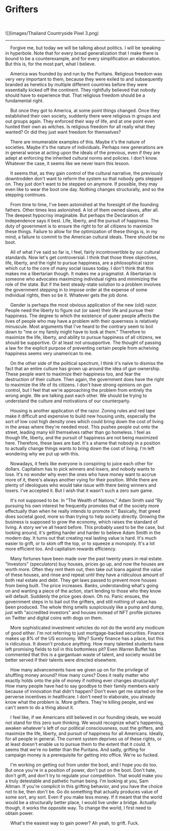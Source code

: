 
# Grifters

<br>

![](images/Thailand Countryside Pixel 3.png)

<hr>


    Forgive me, but today we will be talking about politics. I will be speaking in
hyperbole. Note that for every broad generalization that I make there is bound to be a 
counterexample, and for every simplification an elaboration. But this is, for the most 
part, what I believe.

    America was founded by and run by the Puritans. Religious freedom was very very 
important to them, because they were exiled to and subsequently branded as heretics by 
multiple different countries before they were essentially kicked off the continent. 
They rightfully believed that nobody should have to experience that. That religious 
freedom should be a fundamental right.

    But once they got to America, at some point things changed. Once they established 
their own society, suddenly there were religious in groups and out groups again. They 
enforced their way of life, and at one point even hunted their own as witches. Is 
religious freedom for all really what they wanted? Or did they just want freedom for 
themselves?

    There are innumerable examples of this. Maybe it's the nature of societies. Maybe it's 
the nature of individuals. Perhaps new generations are in general worse at acting upon 
the ideals of the previous, even if they are adept at enforcing the inherited cultural 
norms and policies. I don't know. Whatever the case, it seems like we never learn this 
lesson.

    It seems that, as they gain control of the cultural narrative, the previously 
downtrodden don't want to reform the system so that nobody gets stepped on. They just 
don't want to be stepped on anymore. If possible, they may even like to wear the boot 
one day. Nothing changes structurally, and so the stepping continues.

    From time to time, I've been astonished at the foresight of the founding fathers. 
Other times less astonished. A lot of them owned slaves, after all. The deepest 
hypocrisy imaginable. But perhaps the Declaration of Independence says it best. Life, 
liberty, and the pursuit of happiness. The duty of government is to ensure the right to 
for all citizens to maximize these things. Failure to allow for the optimization of 
these things is, in my mind, a failure to commit to the American cultural ideals. There 
should be no boot.


    All of what I've said so far is, I feel, fairly incontrovertible by our cultural 
standards. Now let's get controversial. I think that those three objectives, life, 
liberty, and the right to pursue happiness, are a philosophical razor which cut to the 
core of many social issues today. I don't think that this makes me a libertarian 
though. It makes me a pragmatist. A libertarian is someone who advocates maximizing 
individual rights and minimizing the role of the state. But if the best steady-state 
solution to a problem involves the government stepping in to impose order at the 
expense of some individual rights, then so be it. Whatever gets the job done.

    Gender is perhaps the most obvious application of the new (old) razor. People need 
the liberty to figure out (or save) their life and pursue their happiness. The degree 
to which the existence of queer people affects the lives of people who may have a 
problem with their queerness is relatively minuscule. Most arguments that I've heard to 
the contrary seem to boil down to "me or my family might have to look at them." 
Therefore to maximize the life, liberty, and ability to pursue happiness of all 
citizens, we should be supportive. Or at least not unsupportive. The thought of passing 
a law for the explicit purpose of preventing certain people from acheiving happiness 
seems very unamerican to me.

    On the other side of the political spectrum, I think it's naive to dismiss the fact 
that an entire culture has grown up around the idea of gun ownership. These people want 
to maximize their happiness too, and fear the destruction of their culture. Then again, 
the government does have the right to maximize the life of its citizens. I don't have 
strong opinions on gun control, but I feel that we're approaching the problem from 
entirely the wrong angle. We are talking past each other. We should be trying to 
understand the culture and motivations of our counterparty.

    Housing is another application of the razor. Zoning rules and red tape make it 
difficult and expensive to build new housing units, especially the sort of low cost 
high density ones which could bring down the cost of living in the areas where they're 
needed most. This pushes people out onto the street, leading many kill themselves 
rather than go homeless. I feel as though life, liberty, and the pursuit of happiness 
are not being maximized here. Therefore, these laws are bad. It's a shame that nobody 
in a position to actually change things wants to bring down the cost of living. I'm
left wondering why we put up with this.

    Nowadays, it feels like everyone is conspiring to juice each other for dollars. 
Capitalism has to pick winners and losers, and nobody wants to lose. It's no wonder why 
even the ones who have money want to accrue more of it, there's always another vying 
for their position. While there are plenty of ideologues who would take issue with 
there being winners and losers. I've accepted it. But I wish that it wasn't such a zero 
sum game.

    It's not supposed to be. In "The Wealth of Nations," Adam Smith said "By pursuing his 
own interest he frequently promotes that of the society more effectually than when he 
really intends to promote it." Basically, that greed does societal good, more so than 
trying to help society directly. Growing the business is supposed to grow the economy, 
which raises the standard of living. A story we've all heard before. This probably used 
to be the case, but looking around, it's getting harder and harder to believe Adam 
Smith in the modern day. It turns out that creating real lasting value is hard. It's 
much easier to grift, or to skim off the top, or to squeeze a monopoly. It's a lot more 
efficient too. And capitalism rewards efficiency.

    Many fortunes have been made over the past twenty years in real estate. "Investors" 
(speculators) buy houses, prices go up, and now the houses are worth more. Often they 
rent them out, then take out loans against the value of these houses, and rinse and 
repeat until they have a ridiculous amount of both real estate and debt. They get laws 
passed to prevent more houses from being built. The price increases. Banks, 
understanding what's going on and wanting a piece of the action, start lending to those 
who they know will default. Suddenly the price goes down. Oh no. Panic ensues, the 
government steps in to bail out the grifters, and still nothing of value has been 
produced. The whole thing smells suspiciously like a pump and dump, just with 
"accredited investors" and houses instead of NFT profile pictures on Twitter and 
digital coins with dogs on them.

    More sophisticated investment vehicles do not do the world any modicum of good either. 
I'm not referring to just mortgage-backed securities. Finance makes up 8% of the US 
economy. Why? Surely finance has a place, but this is ridiculous. It doesn't produce 
anything. How many talented students have left promising fields to toil in this 
bottomless pit? Even Warren Buffet has commented that this is a gargantuan waste of 
talent, and society would be better served if their talents were directed elsewhere.

    How many advancements have we given up on for the privilege of shuffling money 
around? How many cures? Does it really matter who exactly holds onto the pile of 
money if nothing ever changes structurally? How many people have had to say goodbye 
to their family members early because of innovation that didn't happen? Don't even 
get me started on the perverse incentives in healthcare. I don't need to elaborate, 
you already know what the problem is. More grifters. They're killing people, and 
we can't seem to do a thing about it.

    I feel like, if we Americans still believed in our founding ideals, we would not stand 
for this zero sum thinking. We would recognize what's happening, awaken whatever's left 
of our political consciousness, oust the grifters, and maximize the life, liberty, and 
pursuit of happiness for all Americans. Ideally, for all people in general. The current 
system deprives us of these rights, or at least doesn't enable us to pursue them to the 
extent that it could. It seems that we're no better than the Puritans. And sadly, 
grifting for campaign money is a prerequisite for getting into office. We're so fucked.

    I'm working on getting out from under the boot, and I hope you do too. But once 
you're in a position of power, don't put on the boot. Don't hate, don't grift, and 
don't try to regulate your competition. That would make you a truly detestable and 
pathetic human being. I'm looking at you, Sam Altman. If you're complicit in this 
grifting behavior, and you have the choice not to be, then don't be. Go do something 
that actually produces value of some sort, any sort. Even if you make less money. If 
it meant that the world would be a structurally better place, I would live under a 
bridge. Actually though, it works the opposite way. To change the world, I first 
need to obtain power.

    What's the easiest way to gain power? Ah yeah, to grift. Fuck.
